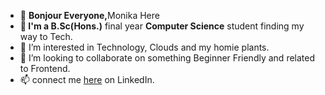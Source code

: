 - 👋 <b>Bonjour Everyone,</b>Monika Here
- 🌱<b> I'm a B.Sc(Hons.)</b> final year <b>Computer Science</b> student finding my way to Tech.
- 👀 I’m interested in Technology, Clouds and my homie plants.<!--- 🌱 I’m currently learning Cloud Services and Meditation.-->
- 💞️ I’m looking to collaborate on something Beginner Friendly and related to Frontend.
- 📫 connect me <a href="https://www.linkedin.com/in/monika-s-a6a1141a5/">here</a> on LinkedIn.

<!---
Monika5S/Monika5S is a ✨ special ✨ repository because its `README.md` (this file) appears on your GitHub profile.
You can click the Preview link to take a look at your changes.
--->
